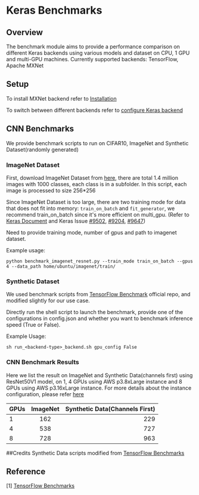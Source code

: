# Keras Benchmarks

## Overview
The benchmark module aims to provide a performance comparison on different Keras backends using various models and 
dataset on CPU, 1 GPU and multi-GPU machines.
Currently supported backends: TensorFlow, Apache MXNet 

## Setup
To install MXNet backend refer to 
[Installation](https://github.com/awslabs/keras-apache-mxnet/wiki/Installation#1-install-keras-with-apache-mxnet-backend)

To switch between different backends refer to 
[configure Keras backend](https://github.com/awslabs/keras-apache-mxnet/wiki/Installation#2-configure-keras-backend)

## CNN Benchmarks
We provide benchmark scripts to run on CIFAR10, ImageNet and Synthetic Dataset(randomly generated) 
### ImageNet Dataset
First, download ImageNet Dataset from [here](http://image-net.org/download), there are total 1.4 million images 
with 1000 classes, each class is in a subfolder. In this script, each image is processed to size 256*256

Since ImageNet Dataset is too large, there are two training mode for data that does not fit into memory: 
`train_on_batch` and `fit_generator`, we recommend train_on_batch since it's more efficient on multi_gpu.
(Refer to [Keras Document](https://keras.io/getting-started/faq/#how-can-i-use-keras-with-datasets-that-dont-fit-in-memory) 
and Keras Issue [#9502](https://github.com/keras-team/keras/issues/9502), 
[#9204](https://github.com/keras-team/keras/issues/9204), [#9647](https://github.com/keras-team/keras/issues/9647))

Need to provide training mode, number of gpus and path to imagenet dataset.

Example usage:

`python benchmark_imagenet_resnet.py --train_mode train_on_batch --gpus 4 --data_path home/ubuntu/imagenet/train/`

### Synthetic Dataset
We used benchmark scripts from 
[TensorFlow Benchmark](https://github.com/tensorflow/benchmarks/tree/keras-benchmarks/scripts/keras_benchmarks) 
official repo, and modified slightly for our use case.

Directly run the shell script to launch the benchmark, provide one of the configurations in config.json and whether 
you want to benchmark inference speed (True or False). 

Example Usage:

`sh run_<backend-type>_backend.sh gpu_config False`
### CNN Benchmark Results
Here we list the result on ImageNet and Synthetic Data(channels first) using ResNet50V1 model, on 1, 4 GPUs using 
AWS p3.8xLarge instance and 8 GPUs using AWS p3.16xLarge instance. For more details about the instance configuration, 
please refer [here](https://aws.amazon.com/ec2/instance-types/p3/)

| GPUs   | ImageNet  | Synthetic Data(Channels First) |
|--------|:---------:|-------------------------------:|
| 1      | 162       |   229                          |
| 4      | 538       |   727                          |
| 8      | 728       |   963                          |

##Credits
Synthetic Data scripts modified from [
TensorFlow Benchmarks](https://github.com/tensorflow/benchmarks/tree/keras-benchmarks)

## Reference
[1] [TensorFlow Benchmarks](https://github.com/tensorflow/benchmarks/tree/keras-benchmarks)